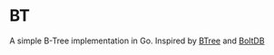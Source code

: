 # BT

A simple B-Tree implementation in Go. Inspired by [BTree](https://github.com/google/btree) and [BoltDB](https://github.com/boltdb/bolt)